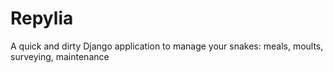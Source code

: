 Repylia
=======

A quick and dirty Django application to manage your snakes: meals, moults, surveying, maintenance
